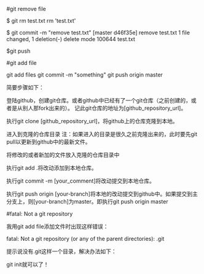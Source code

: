 #git remove file 

$ git rm test.txt
rm 'test.txt'

$ git commit -m "remove test.txt"
[master d46f35e] remove test.txt
 1 file changed, 1 deletion(-)
 delete mode 100644 test.txt

$git push




#git add file

git add files
git commit -m "something"
git push origin master


简要步骤如下：

登陆github，创建git仓库。或者github中已经有了一个git仓库（之前创建的，或者是从别人那fork出来的）。 
记此git仓库的地址为[github_repository_url]。

执行git clone [github_repository_url]，将github上的仓库克隆到本地。

进入到克隆的仓库目录 
注：如果进入的目录是很久之前克隆出来的，此时要先git pull以更新到github中的最新文件。

将修改的或者新加的文件放入克隆的仓库目录中

执行git add .将改动添加到本地仓库。

执行git commit -m [your_comment]将改动提交到本地仓库。

执行git push origin [your-branch]将本地的改动提交到github中。如果提交到主分支上，则[your-branch]为master。即执行git push origin master


#fatal: Not a git repository

我用git add file添加文件时出现这样错误：

fatal: Not a git repository (or any of the parent directories): .git

提示说没有.git这样一个目录，解决办法如下：

git init就可以了！


